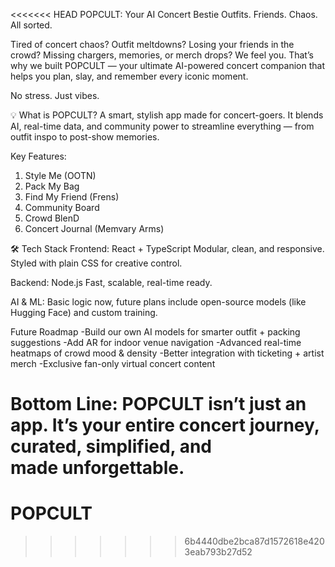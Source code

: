 <<<<<<< HEAD
POPCULT: Your AI Concert Bestie
Outfits. Friends. Chaos. All sorted.

Tired of concert chaos? Outfit meltdowns? Losing your friends in the crowd? Missing chargers, memories, or merch drops?
We feel you. That’s why we built POPCULT — your ultimate AI-powered concert companion that helps you plan, slay, and remember every iconic moment.

No stress. Just vibes.

💡 What is POPCULT?
A smart, stylish app made for concert-goers.
It blends AI, real-time data, and community power to streamline everything — from outfit inspo to post-show memories.

Key Features:
1. Style Me (OOTN)
2. Pack My Bag
3. Find My Friend (Frens)
4. Community Board
5. Crowd BlenD
6. Concert Journal (Memvary Arms)

🛠 Tech Stack
Frontend: React + TypeScript
Modular, clean, and responsive. Styled with plain CSS for creative control.

Backend: Node.js
Fast, scalable, real-time ready.

AI & ML:
Basic logic now, future plans include open-source models (like Hugging Face) and custom training.

Future Roadmap
-Build our own AI models for smarter outfit + packing suggestions
-Add AR for indoor venue navigation
-Advanced real-time heatmaps of crowd mood & density
-Better integration with ticketing + artist merch
-Exclusive fan-only virtual concert content


Bottom Line:
POPCULT isn’t just an app.
It’s your entire concert journey, curated, simplified, and made unforgettable.
=======
# POPCULT
>>>>>>> 6b4440dbe2bca87d1572618e4203eab793b27d52
